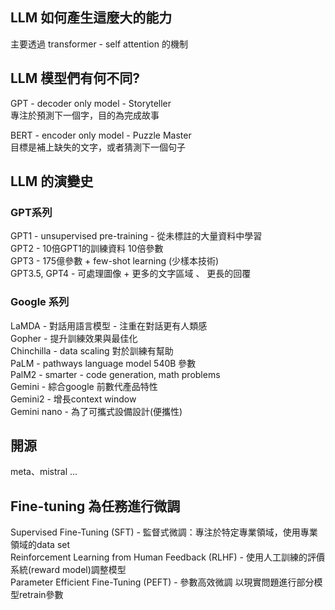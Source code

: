 ## LLM 如何產生這麼大的能力 

 主要透過 transformer - self attention 的機制
 
## LLM 模型們有何不同?  

GPT - decoder only model - Storyteller   
專注於預測下一個字，目的為完成故事  

BERT - encoder only model - Puzzle Master   
目標是補上缺失的文字，或者猜測下一個句子  

## LLM 的演變史

### GPT系列

GPT1 - unsupervised pre-training - 從未標註的大量資料中學習  
GPT2 - 10倍GPT1的訓練資料 10倍參數  
GPT3 - 175億參數 + few-shot learning (少樣本技術)  
GPT3.5, GPT4 - 可處理圖像 + 更多的文字區域 、 更長的回覆  

### Google 系列

LaMDA - 對話用語言模型 - 注重在對話更有人類感  
Gopher - 提升訓練效果與最佳化  
Chinchilla - data scaling 對於訓練有幫助  
PaLM - pathways language model  540B 參數  
PalM2 - smarter - code generation, math problems  
Gemini -  綜合google 前數代產品特性  
Gemini2 - 增長context window  
Gemini nano - 為了可攜式設備設計(便攜性)  
 
## 開源
meta、mistral ...

## Fine-tuning 為任務進行微調

Supervised Fine-Tuning (SFT) - 監督式微調：專注於特定專業領域，使用專業領域的data set  
Reinforcement Learning from Human Feedback (RLHF) - 使用人工訓練的評價系統(reward model)調整模型  
Parameter Efficient Fine-Tuning (PEFT) - 參數高效微調 以現實問題進行部分模型retrain參數  
